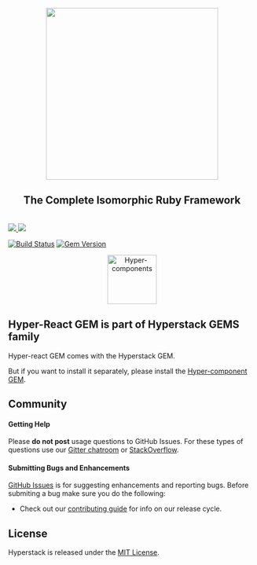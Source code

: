 <div class="githubhyperstackheader">

<p align="center">

<a href="http://ruby-hyperstack.org/" alt="Hyperstack" title="Hyperstack">
<img width="350px" src="http://ruby-hyperstack.org/images/hyperstack-github-logo.png">
</a>

</p>

<h2 align="center">The Complete Isomorphic Ruby Framework</h2>

<br>

<a href="http://ruby-hyperstack.org/" alt="Hyperstack" title="Hyperstack">
<img src="http://ruby-hyperstack.org/images/githubhyperstackbadge.png">
</a>

<a href="https://gitter.im/ruby-hyperstack/chat" alt="Gitter chat" title="Gitter chat">
<img src="http://ruby-hyperstack.org/images/githubgitterbadge.png">
</a>

[![Build Status](https://travis-ci.org/ruby-hyperstack/hyper-react.svg?branch=master)](https://travis-ci.org/ruby-hyperstack/hyper-react)
[![Gem Version](https://badge.fury.io/rb/hyper-react.svg)](https://badge.fury.io/rb/hyper-react)

<p align="center">
<img src="http://ruby-hyperstack.org/images/HyperComponents.png" width="100" alt="Hyper-components">
</p>

</div>

## Hyper-React GEM is part of Hyperstack GEMS family

Hyper-react GEM comes with the Hyperstack GEM. 

But if you want to install it separately, please install the [Hyper-component GEM](https://github.com/ruby-hyperstack/hyper-component).

## Community

#### Getting Help
Please **do not post** usage questions to GitHub Issues. For these types of questions use our [Gitter chatroom](https://gitter.im/ruby-hyperstack/chat) or [StackOverflow](http://stackoverflow.com/questions/tagged/hyperstack).

#### Submitting Bugs and Enhancements
[GitHub Issues](https://github.com/ruby-hyperstack/hyperstack/issues) is for suggesting enhancements and reporting bugs. Before submiting a bug make sure you do the following:
* Check out our [contributing guide](https://github.com/ruby-hyperstack/hyperstack/blob/master/CONTRIBUTING.md) for info on our release cycle.

## License

Hyperstack is released under the [MIT License](http://www.opensource.org/licenses/MIT).
